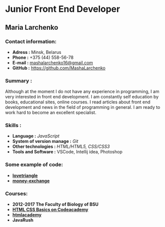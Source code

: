 # Junior Front End Developer 
  
## __Maria Larchenko__  

### Contact information:  
 * __Adress :__ Minsk, Belarus
 * __Phone :__ +375 (44) 558-56-78  
 * __E-mail :__ mashalarchenko16@gmail.com
 * __GitHub :__ https://github.com/MashaLarchenko
 
 ### Summary :  
 Although at the moment I do not have any experience in programming, I am very interested in front end development. 
 I am constantly self education by books, educational sites, online courses. I read articles about front end development
 and news in the field of programming in general. I am ready to work hard to become an excellent specialist.


### Skills :  
 * __Language :__ _JavaScript_ 
 * __System of version manage :__ _Git_
 * __Other technologies :__ _HTML/HTML5, CSS/CSS3_
 * __Tools and Software :__ VSCode, Intellij idea, Photoshop
 
 ### Some example of code: 
 * __[lovetriangle](https://github.com/MashaLarchenko/love-triangle/blob/master/src/index.js)__ 
 * __[money-exchange](https://github.com/MashaLarchenko/money-exchange/blob/master/src/index.js)__
 
 ### Courses:
 * __2012-2017  The Faculty of Biology of BSU__
 * __[HTML CSS Basics on Codeacademy](https://www.codecademy.com/users/MariaLarchenko/achievements)__
 * __[htmlacademy](https://htmlacademy.ru/profile/id538487/achievements)__
 * __JavaRush__
 

 
 

